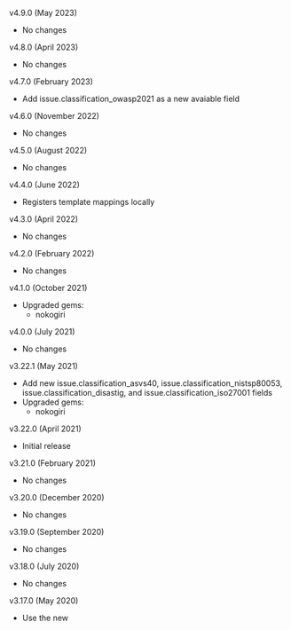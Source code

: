 v4.9.0 (May 2023)
  - No changes

v4.8.0 (April 2023)
  - No changes

v4.7.0 (February 2023)
  - Add issue.classification_owasp2021 as a new avaiable field

v4.6.0 (November 2022)
  - No changes

v4.5.0 (August 2022)
  - No changes

v4.4.0 (June 2022)
  - Registers template mappings locally

v4.3.0 (April 2022)
  - No changes

v4.2.0 (February 2022)
  - No changes

v4.1.0 (October 2021)
  - Upgraded gems:
    - nokogiri

v4.0.0 (July 2021)
  - No changes

v3.22.1 (May 2021)
  - Add new issue.classification_asvs40, issue.classification_nistsp80053, issue.classification_disastig, and issue.classification_iso27001 fields
  - Upgraded gems:
    - nokogiri

v3.22.0 (April 2021)
  - Initial release

v3.21.0 (February 2021)
  - No changes

v3.20.0 (December 2020)
  - No changes

v3.19.0 (September 2020)
  - No changes

v3.18.0 (July 2020)
  - No changes

v3.17.0 (May 2020)
  - Use the new <title> tag provided by Netsparker

v3.16.0 (February 2020)
  - No changes

v3.15.0 (November 2019)
  - Bugs fixes:
    - Parse links of issue.external_references

v3.14.0 (August 2019)
  - No changes

v3.13.0 (June 2019)
  - Add Known Vulnerabilities and OWASP 2017 Classification as available Issue fields
  - Add :vulnerableparameter, :vulnerableparametertype, and :vulnerableparametervalue Evidence fields

v3.12.0 (March 2019)
  - Change alphabetical lists to bullet lists

v3.11.0 (November 2018)
  - Add CVSS fields for Issues
  - Add impact, actionsToTake, requiredSkillsForExploitation, externalReferences, remedyReferences, and extrainformation fields
  - Update formatting to deal with HTML tags and entities

v3.10.0 (September 2018)
  - Add CSS classification fields to Issues

v3.9.0 (January 2018)
  - No changes

v3.8.0 (September 2017)
  - Initial release
